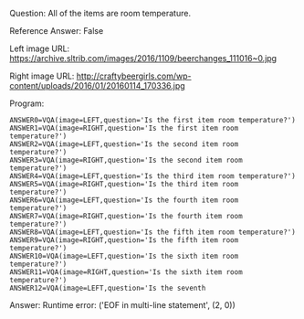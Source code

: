 Question: All of the items are room temperature.

Reference Answer: False

Left image URL: https://archive.sltrib.com/images/2016/1109/beerchanges_111016~0.jpg

Right image URL: http://craftybeergirls.com/wp-content/uploads/2016/01/20160114_170336.jpg

Program:

```
ANSWER0=VQA(image=LEFT,question='Is the first item room temperature?')
ANSWER1=VQA(image=RIGHT,question='Is the first item room temperature?')
ANSWER2=VQA(image=LEFT,question='Is the second item room temperature?')
ANSWER3=VQA(image=RIGHT,question='Is the second item room temperature?')
ANSWER4=VQA(image=LEFT,question='Is the third item room temperature?')
ANSWER5=VQA(image=RIGHT,question='Is the third item room temperature?')
ANSWER6=VQA(image=LEFT,question='Is the fourth item room temperature?')
ANSWER7=VQA(image=RIGHT,question='Is the fourth item room temperature?')
ANSWER8=VQA(image=LEFT,question='Is the fifth item room temperature?')
ANSWER9=VQA(image=RIGHT,question='Is the fifth item room temperature?')
ANSWER10=VQA(image=LEFT,question='Is the sixth item room temperature?')
ANSWER11=VQA(image=RIGHT,question='Is the sixth item room temperature?')
ANSWER12=VQA(image=LEFT,question='Is the seventh
```
Answer: Runtime error: ('EOF in multi-line statement', (2, 0))

